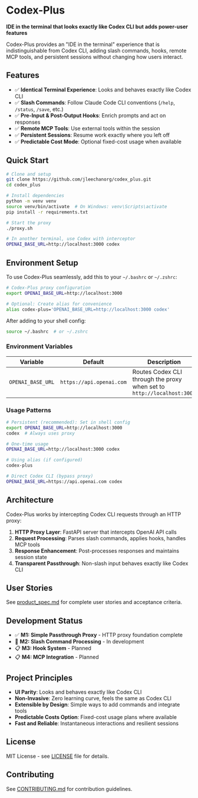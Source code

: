 # Codex-Plus

**IDE in the terminal that looks exactly like Codex CLI but adds power-user features**

Codex-Plus provides an "IDE in the terminal" experience that is indistinguishable from Codex CLI, adding slash commands, hooks, remote MCP tools, and persistent sessions without changing how users interact.

## Features

- ✅ **Identical Terminal Experience**: Looks and behaves exactly like Codex CLI
- ✅ **Slash Commands**: Follow Claude Code CLI conventions (`/help`, `/status`, `/save`, etc.)
- ✅ **Pre-Input & Post-Output Hooks**: Enrich prompts and act on responses
- ✅ **Remote MCP Tools**: Use external tools within the session
- ✅ **Persistent Sessions**: Resume work exactly where you left off
- ✅ **Predictable Cost Mode**: Optional fixed-cost usage when available

## Quick Start

```bash
# Clone and setup
git clone https://github.com/jleechanorg/codex_plus.git
cd codex_plus

# Install dependencies  
python -m venv venv
source venv/bin/activate  # On Windows: venv\Scripts\activate
pip install -r requirements.txt

# Start the proxy
./proxy.sh

# In another terminal, use Codex with interceptor
OPENAI_BASE_URL=http://localhost:3000 codex
```

## Environment Setup

To use Codex-Plus seamlessly, add this to your `~/.bashrc` or `~/.zshrc`:

```bash
# Codex-Plus proxy configuration
export OPENAI_BASE_URL=http://localhost:3000

# Optional: Create alias for convenience
alias codex-plus='OPENAI_BASE_URL=http://localhost:3000 codex'
```

After adding to your shell config:
```bash
source ~/.bashrc  # or ~/.zshrc
```

### Environment Variables

| Variable | Default | Description |
|----------|---------|-------------|
| `OPENAI_BASE_URL` | `https://api.openai.com` | Routes Codex CLI through the proxy when set to `http://localhost:3000` |

### Usage Patterns

```bash
# Persistent (recommended): Set in shell config
export OPENAI_BASE_URL=http://localhost:3000
codex  # Always uses proxy

# One-time usage
OPENAI_BASE_URL=http://localhost:3000 codex

# Using alias (if configured)
codex-plus

# Direct Codex CLI (bypass proxy)
OPENAI_BASE_URL=https://api.openai.com codex
```

## Architecture

Codex-Plus works by intercepting Codex CLI requests through an HTTP proxy:

1. **HTTP Proxy Layer**: FastAPI server that intercepts OpenAI API calls
2. **Request Processing**: Parses slash commands, applies hooks, handles MCP tools
3. **Response Enhancement**: Post-processes responses and maintains session state
4. **Transparent Passthrough**: Non-slash input behaves exactly like Codex CLI

## User Stories

See [product_spec.md](./product_spec.md) for complete user stories and acceptance criteria.

## Development Status

- ✅ **M1: Simple Passthrough Proxy** - HTTP proxy foundation complete
- 🚧 **M2: Slash Command Processing** - In development
- 📋 **M3: Hook System** - Planned  
- 📋 **M4: MCP Integration** - Planned

## Project Principles

- **UI Parity**: Looks and behaves exactly like Codex CLI
- **Non-Invasive**: Zero learning curve, feels the same as Codex CLI
- **Extensible by Design**: Simple ways to add commands and integrate tools
- **Predictable Costs Option**: Fixed-cost usage plans where available
- **Fast and Reliable**: Instantaneous interactions and resilient sessions

## License

MIT License - see [LICENSE](./LICENSE) file for details.

## Contributing

See [CONTRIBUTING.md](./CONTRIBUTING.md) for contribution guidelines.